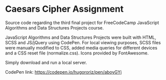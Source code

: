 # Caesars Cipher Assignment

Source code regarding the third final project for FreeCodeCamp JavaScript Algorithms and Data Structures Projects course.

JavaScript Algorithms and Data Structures Projects were built with HTML, SCSS and JS/jQuery using CodePen. For local viewing purposes, SCSS files were manually modified to CSS, added media queries for different devices and a CSS reset file (normalize.css). Icons provided by FontAwesome.

Simply download and run a local server.

CodePen link: https://codepen.io/hugororiz/pen/aboyGYj